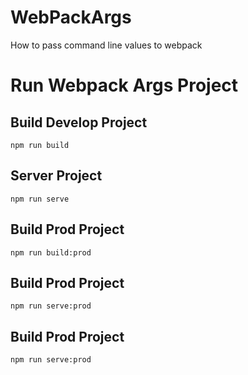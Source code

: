 # WebPackArgs
How to pass command line values to webpack

# Run Webpack Args Project

## Build Develop Project
```
npm run build
```

## Server Project
```
npm run serve
```

## Build Prod Project
```
npm run build:prod
```

## Build Prod Project
```
npm run serve:prod
```

## Build Prod Project
```
npm run serve:prod
```